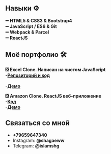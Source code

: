 ### 

<!--
**IslamShg/IslamShg** is a ✨ _special_ ✨ repository because its `README.md` (this file) appears on your GitHub profi
-->

<h2>Навыки ⚙ </h2>
<b>➖ HTML5 & CSS3 & Bootstrap4</b>
<br><b>➖ JavaScript / ES6 & Git</b>
<br><b>➖ Webpack & Parcel</b>
<br><b>➖ ReactJS</b>

<h2>Моё портфолио 🛠</h2>  

<b>❎ Excel Clone. Написан на чистом JavaScript </b> 
<br><b>-[Репозиторий и код](https://github.com/IslamShg/excel)</b>		
<br><b>-[Демо](https://islamshg.github.io/excel/)</b>

<b>❎ Amazon Clone. ReactJS веб-приложение</b>
<br><b>-[Код]()</b>
<br><b>-[Демо]()</b>

<h2>Связаться со мной</h2>
<ul>
  <li><b>+79659647340</b></li>
  <li>Instagram: <b>@shagaeww</b></li>
  <li>Telegram: <b>@islamshg </b></li>
</ul>
